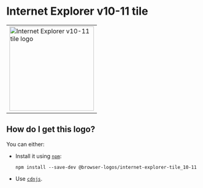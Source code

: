 # Internet Explorer v10-11 tile

<table>
    <tr height=230>
        <td>
            <a href="https://github.com/alrra/browser-logos/tree/68e25ee7fcbd6dc5acbb4fcc5ed782cb59b51702/src/archive/internet-explorer-tile_10-11">
                <img width=220 src="https://raw.githubusercontent.com/alrra/browser-logos/68e25ee7fcbd6dc5acbb4fcc5ed782cb59b51702/src/archive/internet-explorer-tile_10-11/internet-explorer-tile_10-11.svg?sanitize=true" alt="Internet Explorer v10-11 tile logo">
            </a>
        </td>
    </tr>
</table>

## How do I get this logo?

You can either:

* Install it using [`npm`][npm]:

  `npm install --save-dev @browser-logos/internet-explorer-tile_10-11`

* Use [`cdnjs`][cdnjs].

<!-- Link labels: -->

[cdnjs]: https://cdnjs.com/libraries/browser-logos
[npm]: https://www.npmjs.com/
